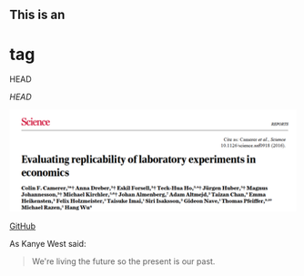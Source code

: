 ## This is an <h1> tag

HEAD


*HEAD*


![science](colin.png)

[GitHub](http://github.com)



As Kanye West said:
> We're living the future so
> the present is our past.